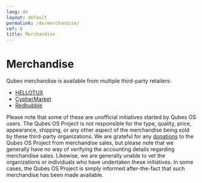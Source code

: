 ```yaml
---
lang: de
layout: default
permalink: /de/merchandise/
ref: 6
title: Merchandise
---
```


# Merchandise
<a id="merchandise"></a>

Qubes merchandise is available from multiple third-party retailers:

- [HELLOTUX]
- [CypherMarket]
- [Redbubble]

Please note that some of these are unofficial initiatives started by Qubes OS users.
The Qubes OS Project is not responsible for the type, quality, price, appearance, shipping, or any other aspect of the merchandise being sold by these third-party organizations.
We are grateful for any [donations] to the Qubes OS Project from merchandise sales, but please note that we generally have no way of verifying the accounting details regarding merchandise sales.
Likewise, we are generally unable to vet the organizations or individuals who have undertaken these initiatives.
In some cases, the Qubes OS Project is simply informed after-the-fact that such merchandise has been made available.

[HELLOTUX]: https://www.hellotux.com/qubesos
[CypherMarket]: https://cyphermarket.com/product-tag/qubes/
[Redbubble]: https://www.redbubble.com/people/verifiablelist/works/41211269-qubes-os
[donations]: /de/donate/